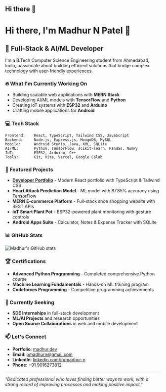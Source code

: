 ## Hi there 👋

# Hi there, I'm Madhur N Patel 👋

## 🚀 Full-Stack & AI/ML Developer

I'm a B.Tech Computer Science Engineering student from Ahmedabad, India, passionate about building efficient solutions that bridge complex technology with user-friendly experiences.

### 🔥 What I'm Currently Working On
- Building scalable web applications with **MERN Stack**
- Developing AI/ML models with **TensorFlow** and **Python**
- Creating IoT systems with **ESP32** and **Arduino**
- Crafting mobile applications for **Android**

### 💻 Tech Stack
```
Frontend:    React, TypeScript, Tailwind CSS, JavaScript
Backend:     Node.js, Express.js, MongoDB, MySQL
Mobile:      Android Studio, Java, XML, SQLite
AI/ML:       Python, TensorFlow, scikit-learn, Pandas, NumPy
IoT:         ESP32, Arduino, C++
Tools:       Git, Vite, Vercel, Google Colab
```

### 🌟 Featured Projects
- **[Developer Portfolio](https://madhur-n.vercel.app)** - Modern React portfolio with TypeScript & Tailwind CSS
- **Heart Attack Prediction Model** - ML model with 87.85% accuracy using TensorFlow
- **MERN E-commerce Platform** - Full-stack shoe shopping website with REST APIs
- **IoT Smart Plant Pot** - ESP32-powered plant monitoring with gesture controls
- **Android Apps Suite** - Calculator, Notes & Expense Tracker with SQLite

### 📊 GitHub Stats
![Madhur's GitHub stats](https://github-readme-stats.vercel.app/api?username=pmadhurn&show_icons=true&theme=dark)

### 🏆 Certifications
- **Advanced Python Programming** - Completed comprehensive Python course
- **Machine Learning Fundamentals** - Hands-on ML training program
- **Codeforces Programming** - Competitive programming achievements

### 🎯 Currently Seeking
- **SDE Internships** in full-stack development
- **ML/AI Projects** and research opportunities
- **Open Source Collaborations** in web and mobile development

### 📫 Let's Connect
- **Portfolio**: [madhur.dev](https://madhur.dev)
- **Email**: pmadhurn@gmail.com
- **LinkedIn**: [linkedin.com/in/madhur-n](https://linkedin.com/in/madhur-n)
- **Phone**: +91 9016273812

---
*"Dedicated professional who loves finding better ways to work, with a strong record of improving processes and making positive impact."*
